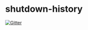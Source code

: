 # shutdown-history

[![Gitter](https://badges.gitter.im/Join%20Chat.svg)](https://gitter.im/Politify/shutdown-history?utm_source=badge&utm_medium=badge&utm_campaign=pr-badge&utm_content=badge)